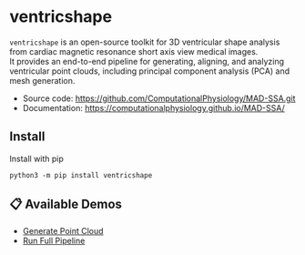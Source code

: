 # ventricshape

`ventricshape` is an open-source toolkit for 3D ventricular shape analysis from cardiac magnetic resonance short axis view medical images.  
It provides an end-to-end pipeline for generating, aligning, and analyzing ventricular point clouds, including principal component analysis (PCA) and mesh generation.  
- Source code: https://github.com/ComputationalPhysiology/MAD-SSA.git
- Documentation: https://computationalphysiology.github.io/MAD-SSA/

## Install
Install with pip
```
python3 -m pip install ventricshape
```

## 📋 Available Demos

- [Generate Point Cloud](demo_pc.md)
- [Run Full Pipeline](demo_pipeline.md)